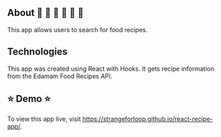 ## About :peach: :ramen: :fork_and_knife: :cherries: :pizza: :green_apple:
This app allows users to search for food recipes. 

## Technologies
This app was created using React with Hooks. 
It gets recipe information from the Edamam Food Recipes API.

## :star: Demo :star:
To view this app live, visit https://strangeforloop.github.io/react-recipe-app/.
